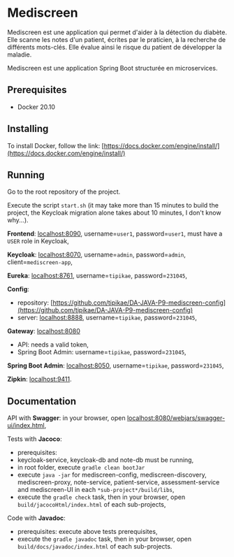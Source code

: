 # Mediscreen

Mediscreen est une application qui permet d'aider à la détection du diabète. Elle scanne les notes d'un patient, écrites par le praticien, à la recherche de différents mots-clés. Elle évalue ainsi le risque du patient de développer la maladie.

Mediscreen est une application Spring Boot structurée en microservices.

## Prerequisites
- Docker 20.10

## Installing
To install Docker, follow the link: [https://docs.docker.com/engine/install/](https://docs.docker.com/engine/install/)

## Running
Go to the root repository of the project.

Execute the script `start.sh` (it may take more than 15 minutes to build the project, the Keycloak migration alone takes about 10 minutes, I don't know why...).

**Frontend**: [localhost:8090](http://localhost:8090/login), username=`user1`, password=`user1`, must have a `USER` role in Keycloak,

**Keycloak**: [localhost:8070](http://localhost:8070), username=`admin`, password=`admin`, client=`mediscreen-app`,

**Eureka**: [localhost:8761](http://localhost:8761), username=`tipikae`, password=`231045`,

**Config**: 
- repository: [https://github.com/tipikae/DA-JAVA-P9-mediscreen-config](https://github.com/tipikae/DA-JAVA-P9-mediscreen-config)
- server: [localhost:8888](http://localhost:8888), username=`tipikae`, password=`231045`,

**Gateway**: [localhost:8080](http://localhost:8080)
- API:  needs a valid token,
- Spring Boot Admin: username=`tipikae`, password=`231045`,

**Spring Boot Admin**: [localhost:8050](http://localhost:8050), username=`tipikae`, password=`231045`,

**Zipkin**: [localhost:9411](http://localhost:9411).



## Documentation
API with **Swagger**: in your browser, open [localhost:8080/webjars/swagger-ui/index.html](http://localhost:8080/webjars/swagger-ui/index.html?urls.primaryName=note),


Tests with **Jacoco**:
- prerequisites:
- keycloak-service, keycloak-db and note-db must be running,
- in root folder, execute `gradle clean bootJar`
- execute `java -jar` for mediscreen-config, mediscreen-discovery, mediscreen-proxy, note-service, patient-service, assessment-service and mediscreen-UI in each `*sub-project*/build/libs`,
- execute the `gradle check` task, then in your browser, open `build/jacocoHtml/index.html` of each sub-projects,


Code with **Javadoc**: 
- prerequisites: execute above tests prerequisites,
- execute the `gradle javadoc` task, then in your browser, open `build/docs/javadoc/index.html` of each sub-projects.

